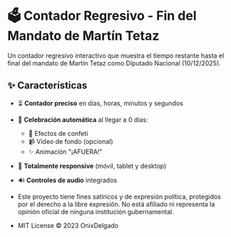 # 🗳️ Contador Regresivo - Fin del Mandato de Martín Tetaz

Un contador regresivo interactivo que muestra el tiempo restante hasta el final del mandato de Martín Tetaz como Diputado Nacional (10/12/2025).

## ✨ Características

- ⏳ **Contador preciso** en días, horas, minutos y segundos
- 🎉 **Celebración automática** al llegar a 0 días:
  - 🎨 Efectos de confeti
  - 📹 Video de fondo (opcional)
  - ✨ Animación "¡AFUERA!"
- 📱 **Totalmente responsive** (móvil, tablet y desktop)
- 🔊 **Controles de audio** integrados

- Este proyecto tiene fines satíricos y de expresión política, protegidos por el derecho a la libre expresión. No está afiliado ni representa la opinión oficial de ninguna institución gubernamental.

- MIT License © 2023 OnixDelgado
